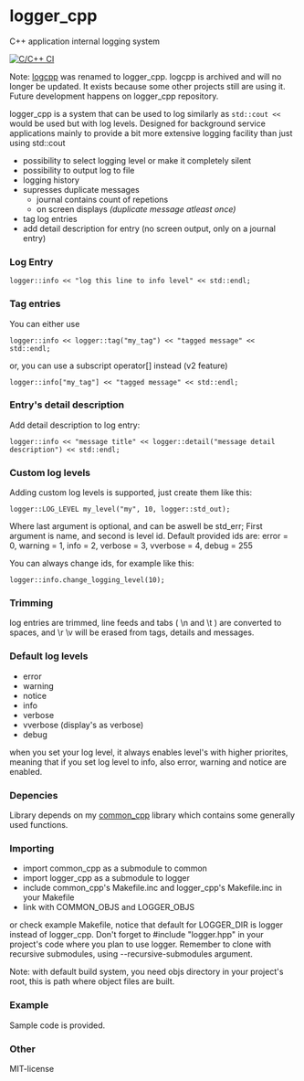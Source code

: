 # logger_cpp
C++ application internal logging system

[![C/C++ CI](https://github.com/oskarirauta/logger_cpp/actions/workflows/c-cpp.yml/badge.svg)](https://github.com/oskarirauta/logger_cpp/actions/workflows/c-cpp.yml)

Note: [logcpp](https://github.com/oskarirauta/logcpp) was renamed to logger_cpp.
logcpp is archived and will no longer be updated. It exists because some other
projects still are using it. Future development happens on logger_cpp repository.

logger_cpp is a system that can be used to log similarly
as ```std::cout <<``` would be used but with log levels.
Designed for background service applications mainly to provide a bit
more extensive logging facility than just using std::cout

 - possibility to select logging level or make it completely silent
 - possibility to output log to file
 - logging history
 - supresses duplicate messages
	- journal contains count of repetions
	- on screen displays _(duplicate message atleast once)_
 - tag log entries
 - add detail description for entry (no screen output, only on a journal entry)

### Log Entry

```logger::info << "log this line to info level" << std::endl;```

### Tag entries

You can either use

```logger::info << logger::tag("my_tag") << "tagged message" << std::endl;```

or, you can use a subscript operator[] instead (v2 feature)

```logger::info["my_tag"] << "tagged message" << std::endl;```

### Entry's detail description

Add detail description to log entry:

```logger::info << "message title" << logger::detail("message detail description") << std::endl;```

### Custom log levels

Adding custom log levels is supported, just create them like this:

```logger::LOG_LEVEL my_level("my", 10, logger::std_out);```

Where last argument is optional, and can be aswell be std_err;
First argument is name, and second is level id. Default provided ids are:
error = 0, warning = 1, info = 2, verbose = 3, vverbose = 4, debug = 255

You can always change ids, for example like this:

```logger::info.change_logging_level(10);```

### Trimming

log entries are trimmed, line feeds and tabs ( \n and \t ) are converted to spaces,
and \r \v will be erased from tags, details and messages.

### Default log levels

 - error
 - warning
 - notice
 - info
 - verbose
 - vverbose (display's as verbose)
 - debug

when you set your log level, it always enables level's with higher priorites, meaning
that if you set log level to info, also error, warning and notice are enabled.

### Depencies

Library depends on my [common_cpp](https://github.com/oskarirauta/common_cpp) library
which contains some generally used functions.

### Importing
 - import common_cpp as a submodule to common
 - import logger_cpp as a submodule to logger
 - include common_cpp's Makefile.inc and logger_cpp's Makefile.inc in your Makefile
 - link with COMMON_OBJS and LOGGER_OBJS

or check example Makefile, notice that default for LOGGER_DIR is logger instead of logger_cpp.
Don't forget to #include "logger.hpp" in your project's code where you plan to use logger.
Remember to clone with recursive submodules, using --recursive-submodules argument.

Note: with default build system, you need objs directory in your project's root, this is path
where object files are built.

### Example

Sample code is provided.

### Other

MIT-license
